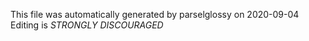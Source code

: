 This file was automatically generated by parselglossy on 2020-09-04
Editing is *STRONGLY DISCOURAGED*
